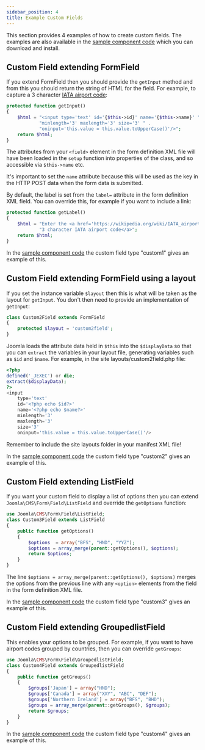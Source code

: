 ```yaml
---
sidebar_position: 4
title: Example Custom Fields
---
```

This section provides 4 examples of how to create custom fields. The examples are also available in the [sample component code](./_assets/com_sample_form_field.zip) which you can download and install. 

## Custom Field extending FormField
If you extend FormField then you should provide the `getInput` method and from this you should return the string of HTML for the field. For example, to capture a 3 character [IATA airport code](https://wikipedia.org/wiki/International_Air_Transport_Association_code):
```php
protected function getInput()
{
    $html = "<input type='text' id='{$this->id}' name='{$this->name}' " .
            "minlength='3' maxlength='3' size='3' " .
            "oninput='this.value = this.value.toUpperCase()'/>";
    return $html;
}
```
The attributes from your `<field>` element in the form definition XML file will have been loaded in the `setup` function into properties of the class, and so accessible via `$this->name` etc.

It's important to set the `name` attribute because this will be used as the key in the HTTP POST data when the form data is submitted.

By default, the label is set from the `label=` attribute in the form definition XML field. You can override this, for example if you want to include a link:
```php
protected function getLabel()
{
    $html = "Enter the <a href='https://wikipedia.org/wiki/IATA_airport_code' target='_blank'>" .
            "3 character IATA airport code</a>";
    return $html;
}
```
In the [sample component code](./_assets/com_sample_form_field.zip) the custom field type "custom1" gives an example of this.

## Custom Field extending FormField using a layout
If you set the instance variable `$layout` then this is what will be taken as the layout for `getInput`. You don't then need to provide an implementation of `getInput`:
```php
class Custom2Field extends FormField
{
    protected $layout = 'custom2field';
}
```
Joomla loads the attribute data held in `$this` into the `$displayData` so that you can `extract` the variables in your layout file, generating variables such as `$id` and `$name`. For example, in the site layouts/custom2field.php file:
```php
<?php
defined('_JEXEC') or die;
extract($displayData);
?>
<input 
    type='text' 
    id='<?php echo $id?>' 
    name='<?php echo $name?>' 
    minlength='3' 
    maxlength='3' 
    size='3'
    oninput='this.value = this.value.toUpperCase()'/>
```
Remember to include the site layouts folder in your manifest XML file!

In the [sample component code](./_assets/com_sample_form_field.zip) the custom field type "custom2" gives an example of this.

## Custom Field extending ListField
If you want your custom field to display a list of options then you can extend `Joomla\CMS\Form\Field\ListField` and override the `getOptions` function:
```php
use Joomla\CMS\Form\Field\ListField;
class Custom3Field extends ListField
{
    public function getOptions()
    {
        $options  = array("BFS", "HND", "YYZ");
        $options = array_merge(parent::getOptions(), $options);
        return $options;
    }
}
```
The line `$options = array_merge(parent::getOptions(), $options)` merges the options from the previous line with any `<option>` elements from the field in the form definition XML file. 

In the [sample component code](./_assets/com_sample_form_field.zip) the custom field type "custom3" gives an example of this.

## Custom Field extending GroupedlistField
This enables your options to be grouped. For example, if you want to have airport codes grouped by countries, then you can override `getGroups`:
```php
use Joomla\CMS\Form\Field\GroupedlistField;
class Custom4Field extends GroupedlistField
{
    public function getGroups()
    {
        $groups['Japan'] = array("HND");
        $groups['Canada'] = array("XXY", "ABC", "DEF");
        $groups['Northern Ireland'] = array("BFS", "BHD");
        $groups = array_merge(parent::getGroups(), $groups);
        return $groups;
    }
}
```
In the [sample component code](./_assets/com_sample_form_field.zip) the custom field type "custom4" gives an example of this.